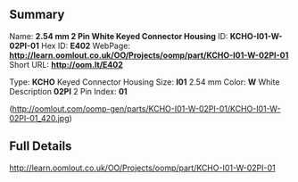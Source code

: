 

 ## Summary
Name: __2.54 mm 2 Pin White Keyed Connector Housing__
ID: __KCHO-I01-W-02PI-01__
Hex ID: __E402__
WebPage: __http://learn.oomlout.co.uk/OO/Projects/oomp/part/KCHO-I01-W-02PI-01__
Short URL: __http://oom.lt/E402__

Type: __KCHO__ Keyed Connector Housing 
Size: __I01__ 2.54 mm 
Color: __W__ White 
Description __02PI__ 2 Pin 
Index: __01__


(http://oomlout.com/oomp-gen/parts/KCHO-I01-W-02PI-01/KCHO-I01-W-02PI-01_420.jpg)


 ## Full Details
 http://learn.oomlout.co.uk/OO/Projects/oomp/part/KCHO-I01-W-02PI-01














